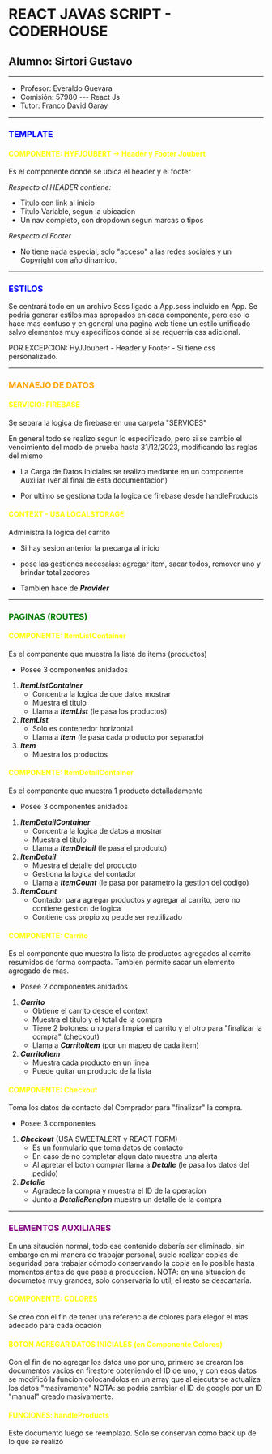 # REACT JAVAS SCRIPT - CODERHOUSE
## Alumno: Sirtori Gustavo

---

* Profesor: Everaldo Guevara
* Comisión: 57980 --- React Js
* Tutor: Franco David Garay

---
<h3 style="color: blue">TEMPLATE</h3>

<h4 style="color: yellow">COMPONENTE: HYFJOUBERT -> Header y Footer Joubert</h4>

Es el componente donde se ubica el header y el footer

*Respecto al HEADER contiene:*
 - Titulo con link al inicio
 - Titulo Variable, segun la ubicacion
 - Un nav completo, con dropdown segun marcas o tipos

*Respecto al Footer*

 - No tiene nada especial, solo "acceso" a las redes sociales y un Copyright con año dinamico.

---

<h3 style="color: blue">ESTILOS</h3>

Se centrará todo en un archivo Scss ligado a App.scss incluido en App.
Se podria generar estilos mas apropados en cada componente, pero eso lo hace mas confuso y en general una pagina web tiene un estilo unificado salvo elementos muy especificos donde si se requerria css adicional.

POR EXCEPCION: HyJJoubert - Header y Footer - Si tiene css personalizado.

---
<h3 style="color: orange">MANAEJO DE DATOS</h3>

<h4 style="color: yellow">SERVICIO: FIREBASE</h4>
Se separa la logica de firebase en una carpeta "SERVICES"

En general todo se realizo segun lo especificado, pero si se cambio el vencimiento del modo de prueba hasta 31/12/2023, modificando las reglas del mismo

* La Carga de Datos Iniciales se realizo mediante en un componente Auxiliar (ver al final de esta documentación)

* Por ultimo se gestiona toda la logica de firebase desde handleProducts 

<h4 style="color: yellow">CONTEXT - USA LOCALSTORAGE</h4>
Administra la logica del carrito

* Si hay sesion anterior la precarga al inicio

* pose las gestiones necesaias: agregar item, sacar todos, remover uno y brindar totalizadores

* Tambien hace de ***Provider***

---

<h3 style="color: green">PAGINAS (ROUTES)</h3>

<h4 style="color: yellow">COMPONENTE: ItemListContainer </h4>

Es el componente que muestra la lista de items (productos)

* Posee 3 componentes anidados

 1. ***ItemListContainer***
    * Concentra la logica de que datos mostrar
    * Muestra el titulo
    * Llama a ***ItemList*** (le pasa los productos)
 2. ***ItemList***
    * Solo es contenedor horizontal
    * Llama a ***Item*** (le pasa cada producto por separado)
 3. ***Item***
    * Muestra los productos

<h4 style="color: yellow">COMPONENTE: ItemDetailContainer </h4>

Es el componente que muestra 1 producto detalladamente

* Posee 3 componentes anidados

 1. ***ItemDetailContainer***
    * Concentra la logica de datos a mostrar
    * Muestra el titulo
    * Llama a ***ItemDetail*** (le pasa el prodcuto)
 2. ***ItemDetail***
    * Muestra el detalle del producto
    * Gestiona la logica del contador
    * Llama a ***ItemCount*** (le pasa por parametro la gestion del codigo)
 3. ***ItemCount***
    * Contador para agregar productos y agregar al carrito, pero no contiene gestion de logica
    * Contiene css propio xq peude ser reutilizado

<h4 style="color: yellow">COMPONENTE: Carrito </h4>

Es el componente que muestra la lista de productos agregados al carrito resumidos de forma compacta.
Tambien permite sacar un elemento agregado de mas.

* Posee 2 componentes anidados

 1. ***Carrito***
    * Obtiene el carrito desde el context
    * Muestra el titulo y el total de la compra
    * Tiene 2 botones: uno para limpiar el carrito y el otro para "finalizar la compra" (checkout)
    * Llama a ***CarritoItem*** (por un mapeo de cada item)
 2. ***CarritoItem***
    * Muestra cada producto en un linea
    * Puede quitar un producto de la lista

<h4 style="color: yellow">COMPONENTE: Checkout </h4>

Toma los datos de contacto del Comprador para "finalizar" la compra.

* Posee 3 componentes

 1. ***Checkout*** (USA SWEETALERT y REACT FORM)
    * Es un formulario que toma datos de contacto
    * En caso de no completar algun dato muestra una alerta
    * Al apretar el boton comprar llama a ***Detalle*** (le pasa los datos del pedido)
 2. ***Detalle***
    * Agradece la compra y muestra el ID de la operacion
    * Junto a ***DetalleRenglon*** muestra un detalle de la compra

---

<h3 style="color: purple">ELEMENTOS AUXILIARES</h3>
En una sitaución normal, todo ese contenido debería ser eliminado, sin embargo en mi manera de trabajar personal, suelo realizar copias de seguridad para trabajar cómodo conservando la copia en lo posible hasta momentos antes de que pase a produccion.
NOTA: en una situacion de documetos muy grandes, solo conservaria lo util, el resto se descartaría.

<h4 style="color: yellow">COMPONENTE: COLORES</h4>

Se creo con el fin de tener una referencia de colores para elegor el mas adecado para cada ocacion

<h4 style="color: yellow">BOTON AGREGAR DATOS INICIALES (en Componente Colores)</h4>

Con el fin de no agregar los datos uno por uno, primero se crearon los documentos vacios en firestore obteniendo el ID de uno, y con esos datos se modificó la funcion colocandolos en un array que al ejecutarse actualiza los datos "masivamente"
NOTA: se podria cambiar el ID de google por un ID "manual" creado masivamente.

<h4 style="color: yellow">FUNCIONES: handleProducts</h4>

Este documento luego se reemplazo. Solo se conservan como back up de lo que se realizó
